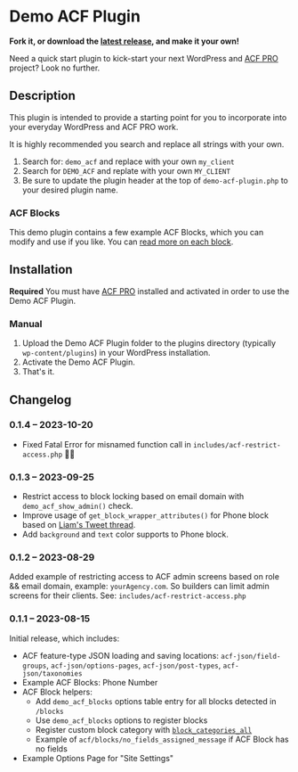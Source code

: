 # Demo ACF Plugin

__Fork it, or download the [latest release](https://github.com/colorful-tones/Demo-ACF-Plugin/releases), and make it your own!__

Need a quick start plugin to kick-start your next WordPress and [ACF PRO](https://advancedcustomfields.com) project? Look no further.

## Description

This plugin is intended to provide a starting point for you to incorporate into your everyday WordPress and ACF PRO work.

It is highly recommended you search and replace all strings with your own.

1. Search for: `demo_acf` and replace with your own `my_client`
2. Search for `DEMO_ACF` and replate with your own `MY_CLIENT`
3. Be sure to update the plugin header at the top of `demo-acf-plugin.php` to your desired plugin name.

### ACF Blocks

This demo plugin contains a few example ACF Blocks, which you can modify and use if you like. You can [read more on each block](blocks/README.md).

## Installation

__Required__ You must have [ACF PRO](https://https://www.advancedcustomfields.com/pro/) installed and activated in order to use the Demo ACF Plugin.

### Manual

1. Upload the Demo ACF Plugin folder to the plugins directory (typically `wp-content/plugins`) in your WordPress installation.
2. Activate the Demo ACF Plugin.
3. That's it.

## Changelog

### 0.1.4 – 2023-10-20

- Fixed Fatal Error for misnamed function call in `includes/acf-restrict-access.php` 🤦‍♂️

### 0.1.3 – 2023-09-25

- Restrict access to block locking based on email domain with `demo_acf_show_admin()` check.
- Improve usage of `get_block_wrapper_attributes()` for Phone block based on [Liam's Tweet thread](https://x.com/lgladdy/status/170011422420935dd).
- Add `background` and `text` color supports to Phone block.

### 0.1.2 – 2023-08-29

Added example of restricting access to ACF admin screens based on role && email domain, example: `yourAgency.com`. So builders can limit admin screens for their clients. See: `includes/acf-restrict-access.php`
### 0.1.1 – 2023-08-15

Initial release, which includes:

- ACF feature-type JSON loading and saving locations: `acf-json/field-groups`, `acf-json/options-pages`, `acf-json/post-types`, `acf-json/taxonomies`
- Example ACF Blocks: Phone Number
- ACF Block helpers:
  - Add `demo_acf_blocks` options table entry for all blocks detected in `/blocks`
  - Use `demo_acf_blocks` options to register blocks
  - Register custom block category with [`block_categories_all`](https://developer.wordpress.org/reference/hooks/block_categories_all/)
  - Example of `acf/blocks/no_fields_assigned_message` if ACF Block has no fields
- Example Options Page for "Site Settings"
